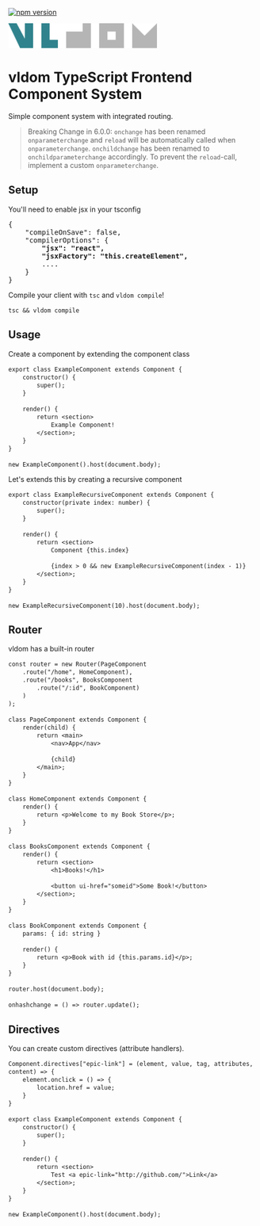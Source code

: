 [![npm version](http://badge.acryps.com/npm/vldom)](http://badge.acryps.com/go/npm/vldom)

<img src="logo.svg" height="50">

# vldom TypeScript Frontend Component System

Simple component system with integrated routing.

> Breaking Change in 6.0.0: `onchange` has been renamed `onparameterchange` and `reload` will be automatically called when `onparameterchange`. `onchildchange` has been renamed to `onchildparameterchange` accordingly.
> To prevent the `reload`-call, implement a custom `onparameterchange`.

## Setup
You'll need to enable jsx in your tsconfig
<pre>{
	"compileOnSave": false,
	"compilerOptions": {
		<b>"jsx": "react",
		"jsxFactory": "this.createElement",</b>
		....
	}
}</pre>

Compile your client with `tsc` and `vldom compile`!
```
tsc && vldom compile
```

## Usage
Create a component by extending the component class

```
export class ExampleComponent extends Component {
	constructor() {
		super();
	}

	render() {
		return <section>
			Example Component!
		</section>;
	}
}

new ExampleComponent().host(document.body);
```

Let's extends this by creating a recursive component

```
export class ExampleRecursiveComponent extends Component {
	constructor(private index: number) {
		super();
	}

	render() {
		return <section>
			Component {this.index}

			{index > 0 && new ExampleRecursiveComponent(index - 1)}
		</section>;
	}
}

new ExampleRecursiveComponent(10).host(document.body);
```

## Router
vldom has a built-in router
```
const router = new Router(PageComponent
	.route("/home", HomeComponent),
	.route("/books", BooksComponent
		.route("/:id", BookComponent)
	)
);

class PageComponent extends Component {
	render(child) {
		return <main>
			<nav>App</nav>

			{child}
		</main>;
	}
}

class HomeComponent extends Component {
	render() {
		return <p>Welcome to my Book Store</p>;
	}
}

class BooksComponent extends Component {
	render() {
		return <section>
			<h1>Books!</h1>

			<button ui-href="someid">Some Book!</button>
		</section>;
	}
}

class BookComponent extends Component {
	params: { id: string }

	render() {
		return <p>Book with id {this.params.id}</p>;
	}
}

router.host(document.body);

onhashchange = () => router.update();
```

## Directives
You can create custom directives (attribute handlers).

```
Component.directives["epic-link"] = (element, value, tag, attributes, content) => {
	element.onclick = () => {
		location.href = value;
	}
}

export class ExampleComponent extends Component {
	constructor() {
		super();
	}

	render() {
		return <section>
			Test <a epic-link="http://github.com/">Link</a>
		</section>;
	}
}

new ExampleComponent().host(document.body);
```